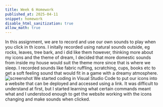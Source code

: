 ```yaml
---
title: Week 6 Homework
published_at: 2025-04-11
snippet: homework
disable_html_sanitization: true
allow_math: true
---
```


In this assignment, we are to record and use our own sounds to play when you click in th icons. I initally recorded using natural sounds outside, eg rocks, leaves, tree bark, and i did like them however, thinking more about my icons and the theme of dream, I decided that more domestic sounds from inside my house would suit the theme more since that is where we sleep. I recorded sounds like fabric ruffling, scratching, cups, books etc to get a soft feeling sound that would fit in a game with a dreamy atmosphere.
![screenshot](sc_of_coding.png)
We started coding in Visual Studio Code to put our icons into a website that can be deployed and accessed using a link. It was difficult to understand at first, but I started learning what certain commands meant what and I understood enough to get the website working with the icons changing and make sounds when clicked.
